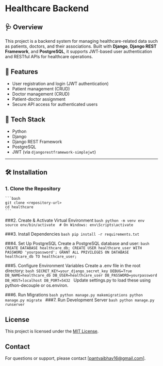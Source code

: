 # Healthcare Backend

## 🩺 Overview
This project is a backend system for managing healthcare-related data such as patients, doctors, and their associations. Built with **Django**, **Django REST Framework**, and **PostgreSQL**, it supports JWT-based user authentication and RESTful APIs for healthcare operations.

## 🚀 Features
- User registration and login (JWT authentication)
- Patient management (CRUD)
- Doctor management (CRUD)
- Patient-doctor assignment
- Secure API access for authenticated users

## 🧰 Tech Stack
- Python
- Django
- Django REST Framework
- PostgreSQL
- JWT (via `djangorestframework-simplejwt`)

---

## 🛠️ Installation

### 1. Clone the Repository
    ```bash
    git clone <repository-url>
    cd healthcare
    ```

###2. Create & Activate Virtual Environment
    ```bash
    python -m venv env
    source env/bin/activate  # On Windows: env\Scripts\activate
    ```

###3. Install Dependencies
    ```bash
    pip install -r requirements.txt
    ```

###4. Set Up PostgreSQL
    Create a PostgreSQL database and user:
    ```bash
    CREATE DATABASE healthcare_db;
    CREATE USER healthcare_user WITH PASSWORD 'yourpassword';
    GRANT ALL PRIVILEGES ON DATABASE healthcare_db TO healthcare_user;
    ```

###5. Configure Environment Variables
    Create a .env file in the root directory:
    ```bash
    SECRET_KEY=your_django_secret_key
    DEBUG=True
    DB_NAME=healthcare_db
    DB_USER=healthcare_user
    DB_PASSWORD=yourpassword
    DB_HOST=localhost
    DB_PORT=5432
    ```
    Update settings.py to load these using python-decouple or os.environ.

###6. Run Migrations
    ```bash
    python manage.py makemigrations
    python manage.py migrate
    ```
###7. Run Development Server
    ```bash
    python manage.py runserver
    ```

## License
This project is licensed under the [MIT License](LICENSE).

## Contact
For questions or support, please contact [pantvaibhav16@gmail.com].
